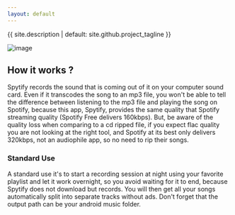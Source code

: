 ```yaml
---
layout: default
---
```

{{ site.description | default: site.github.project_tagline }}

![image](https://raw.githubusercontent.com/jwallet/spy-spotify/master/psd/spy.JPG)

## How it works ?
Spytify records the sound that is coming out of it on your computer sound card. Even if it transcodes the song to an mp3 file, you won't be able to tell the difference between listening to the mp3 file and playing the song on Spotify, because this app, Spytify, provides the same quality that Spotify streaming quality (Spotify Free delivers 160kbps). But, be aware of the quality loss when comparing to a cd ripped file, if you expect flac quality you are not looking at the right tool, and Spotify at its best only delivers 320kbps, not an audiophile app, so no need to rip their songs.

### Standard Use
A standard use it's to start a recording session at night using your favorite playlist and let it work overnight, so you avoid waiting for it to end, because Spytify does not download but records. You will then get all your songs automatically split into separate tracks without ads. Don't forget that the output path can be your android music folder.
